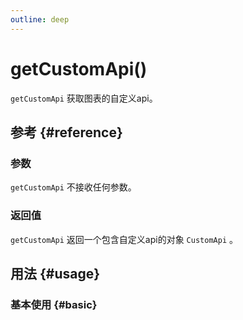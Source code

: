 ```yaml
---
outline: deep
---
```


# getCustomApi()
`getCustomApi` 获取图表的自定义api。

## 参考 {#reference}
<!--@include: @/@views/api/references/instance/getCustomApi.md-->

### 参数
`getCustomApi` 不接收任何参数。

### 返回值
`getCustomApi` 返回一个包含自定义api的对象 `CustomApi` 。

## 用法 {#usage}
<script setup>
import GetCustomApi from '../../@views/api/samples/getCustomApi/index.vue'
</script>

### 基本使用 {#basic}
<GetCustomApi/>